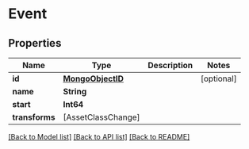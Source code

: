 # Event

## Properties
Name | Type | Description | Notes
------------ | ------------- | ------------- | -------------
**id** | [**MongoObjectID**](MongoObjectID.md) |  | [optional] 
**name** | **String** |  | 
**start** | **Int64** |  | 
**transforms** | [AssetClassChange] |  | 

[[Back to Model list]](../README.md#documentation-for-models) [[Back to API list]](../README.md#documentation-for-api-endpoints) [[Back to README]](../README.md)


